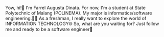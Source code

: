 Yow, hi!👋 I'm Farrel Augusta Dinata. For now, I'm a student at State Polytechnic of Malang (POLINEMA). My major is informatics/software engineering.👨‍💻
As a freshman, I really want to explore the world of INFORMATION TECHNOLOGY🌐
So, what are you waiting for? Just follow me and ready to be a software engineer🚀
